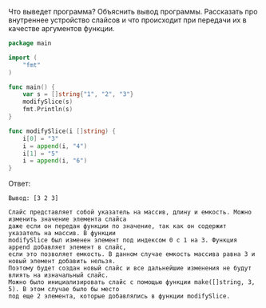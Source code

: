 Что выведет программа? Объяснить вывод программы. Рассказать про внутреннее устройство слайсов и что происходит при передачи их в качестве аргументов функции.

```go
package main

import (
	"fmt"
)

func main() {
	var s = []string{"1", "2", "3"}
	modifySlice(s)
	fmt.Println(s)
}

func modifySlice(i []string) {
	i[0] = "3"
	i = append(i, "4")
	i[1] = "5"
	i = append(i, "6")
}
```

Ответ:
```
Вывод: [3 2 3]

Слайс представляет собой указатель на массив, длину и емкость. Можно изменить значение элемента слайса
даже если он передан функции по значение, так как он содержит указатель на массив. В функции
modifySlice был изменен элемент под индексом 0 с 1 на 3. Функция append добавляет элемент в слайс,
если это позволяет емкость. В данном случае емкость массива равна 3 и новый элемент добавить нельзя.
Поэтому будет создан новый слайс и все дальнейшие изменения не будут влиять на изначальный слайс.
Можно было инициализировать слайс с помощью функции make([]string, 3, 5). В этом случае было бы место
под еще 2 элемента, которые добавлялись в функции modifySlice.

```
